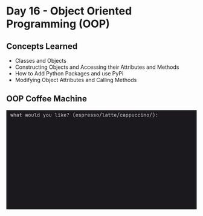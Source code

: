 # Day 16 - Object Oriented Programming (OOP)
## Concepts Learned
- Classes and Objects
- Constructing Objects and Accessing their Attributes and Methods
- How to Add Python Packages and use PyPi
- Modifying Object Attributes and Calling Methods
## OOP Coffee Machine
![Day 001 Code Demo](../gifs/Day016.gif)
